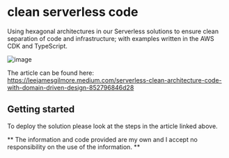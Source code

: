 # clean serverless code

Using hexagonal architectures in our Serverless solutions to ensure clean separation of code and infrastructure; with examples written in the AWS CDK and TypeScript.

![image](./docs/images/header.png)

The article can be found here: https://leejamesgilmore.medium.com/serverless-clean-architecture-code-with-domain-driven-design-852796846d28

## Getting started

To deploy the solution please look at the steps in the article linked above.

** The information and code provided are my own and I accept no responsibility on the use of the information. **

